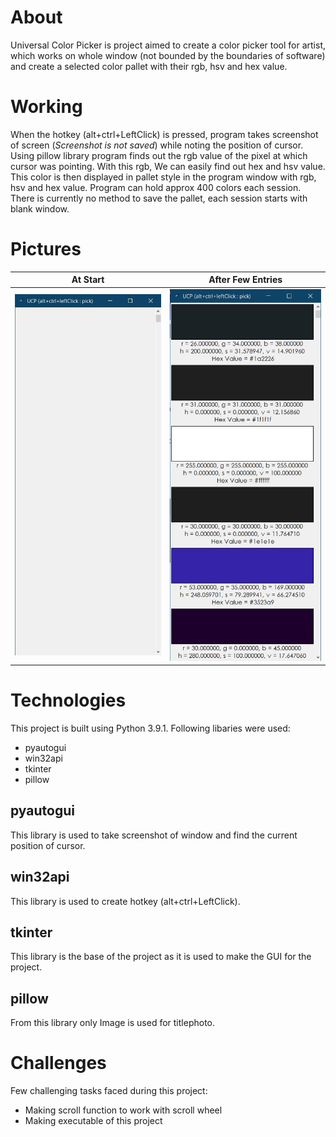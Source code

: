 # About
Universal Color Picker is project aimed to create a color picker tool for artist, which works on whole window (not bounded by the boundaries of software) and create a selected color pallet with their rgb, hsv and hex value.

# Working 
When the hotkey (alt+ctrl+LeftClick) is pressed, program takes screenshot of screen (_Screenshot is not saved_) while noting the position of cursor. Using pillow library program finds out the rgb value of the pixel at which cursor was pointing. With this rgb, We can easily find out hex and hsv value. This color is then displayed in pallet style in the program window with rgb, hsv and hex value. Program can hold approx 400 colors each session. There is currently no method to save the pallet, each session starts with blank window.

# Pictures
| At Start | After Few Entries |
| :---------: |:------------------: |
|![startpic](https://github.com/RishabhRathi-Dev/Universal-Color-Picker/blob/main/pics/startpic.jpg)|![AfterPic](https://github.com/RishabhRathi-Dev/Universal-Color-Picker/blob/main/pics/aftercollectionpic.jpg)|


# Technologies
This project is built using Python 3.9.1. Following libaries were used:
* pyautogui
* win32api
* tkinter
* pillow

## pyautogui
This library is used to take screenshot of window and find the current position of cursor.

## win32api
This library is used to create hotkey (alt+ctrl+LeftClick).

## tkinter
This library is the base of the project as it is used to make the GUI for the project.

## pillow
From this library only Image is used for titlephoto.

# Challenges
Few challenging tasks faced during this project:
* Making scroll function to work with scroll wheel
* Making executable of this project
